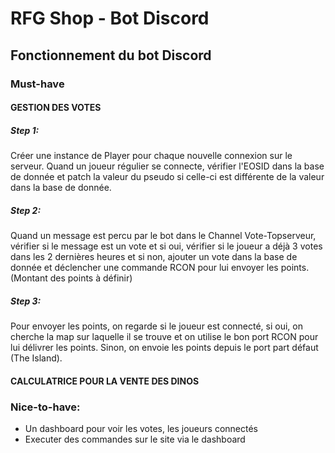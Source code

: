 # RFG Shop - Bot Discord

## Fonctionnement du bot Discord

### Must-have

#### GESTION DES VOTES

##### Step 1:
Créer une instance de Player pour chaque nouvelle connexion sur le serveur.
Quand un joueur régulier se connecte, vérifier l'EOSID dans la base de donnée et patch la valeur du pseudo si celle-ci est différente de la valeur dans la base de donnée.

##### Step 2:
Quand un message est percu par le bot dans le Channel Vote-Topserveur, vérifier si le message est un vote et si oui, vérifier si le joueur a déjà 3 votes dans les 2 dernières heures et si non, ajouter un vote dans la base de donnée et déclencher une commande RCON pour lui envoyer les points. (Montant des points à définir)

##### Step 3:
Pour envoyer les points, on regarde si le joueur est connecté, si oui, on cherche la map sur laquelle il se trouve et on utilise le bon port RCON pour lui délivrer les points.
Sinon, on envoie les points depuis le port part défaut (The Island).

#### CALCULATRICE POUR LA VENTE DES DINOS

### Nice-to-have:

- Un dashboard pour voir les votes, les joueurs connectés
- Executer des commandes sur le site via le dashboard
